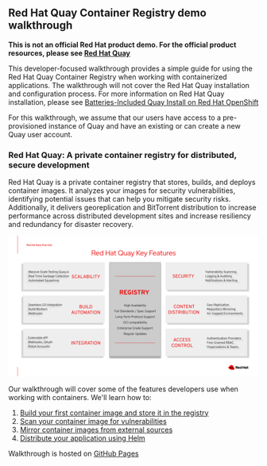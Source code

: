 ## Red Hat Quay Container Registry demo walkthrough

**This is not an official Red Hat product demo. For the official product resources, please see [Red Hat Quay](https://access.redhat.com/products/red-hat-quay)**

This developer-focused walkthrough provides a simple guide for using the Red Hat Quay Container Registry when working with containerized applications. The walkthrough will not cover the Red Hat Quay installation and configuration process. For more information on Red Hat Quay installation, please see [Batteries-Included Quay Install on Red Hat OpenShift](https://www.youtube.com/watch?v=1_6jLGF5ByE)

For this walkthrough, we assume that our users have access to a pre-provisioned instance of Quay and have an existing or can create a new Quay user account.

### Red Hat Quay: A private container registry for distributed, secure development

Red Hat Quay is a private container registry that stores, builds, and deploys container images. It analyzes your images for security vulnerabilities, identifying potential issues that can help you mitigate security risks. Additionally, it delivers georeplication and BitTorrent distribution to increase performance across distributed development sites and increase resiliency and redundancy for disaster recovery.

![Quay Key Features](docs/graph/quay-key-features.png)

Our walkthrough will cover some of the features developers use when working with containers. We'll learn how to:

1. [Build your first container image and store it in the registry](walkthrough/01-build-your-first-container-image.md)
2. [Scan your container image for vulnerabilities](walkthrough/02-scan-your-container-image-for-vulnerabilities.md)
3. [Mirror container images from external sources](walkthrough/03-mirror-container-images-from-external-sources.md)
4. [Distribute your application using Helm](walkthrough/04-distribute-your-application-using-Helm.md)

Walkthrough is hosted on [GitHub Pages](https://adnan-drina.github.io/quay-demo/)
